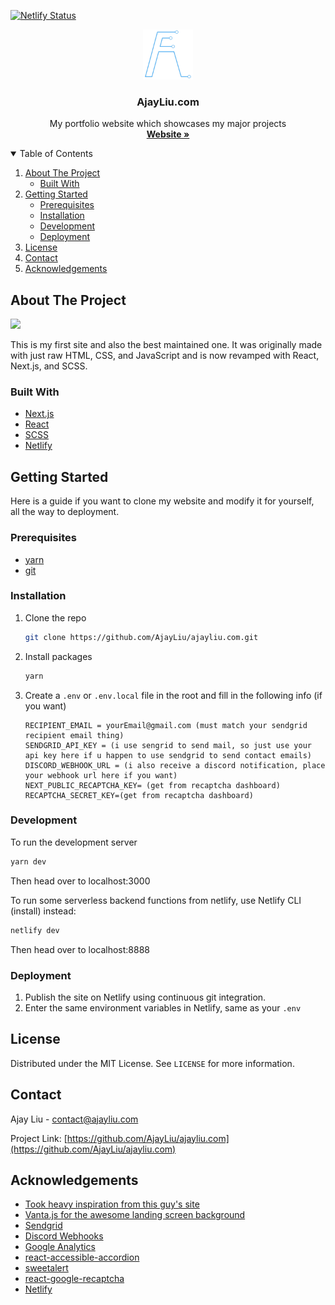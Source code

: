 [![Netlify Status](https://api.netlify.com/api/v1/badges/a10d8945-fe38-4346-90a7-904802729ca4/deploy-status)](https://app.netlify.com/sites/ajayliu/deploys)

<p align="center">
  <a href="https://github.com/AjayLiu/ajayliu.com">
    <img src="public/img/logothin.png" alt="Logo" width="80" height="80">
  </a>

  <h3 align="center">AjayLiu.com</h3>

  <p align="center">
    My portfolio website which showcases my major projects
    <br />
    <a href="https://ajayliu.com"><strong>Website »</strong></a>
</p>

<!-- TABLE OF CONTENTS -->
<details open="open">
  <summary>Table of Contents</summary>
  <ol>
    <li>
      <a href="#about-the-project">About The Project</a>
      <ul>
        <li><a href="#built-with">Built With</a></li>
      </ul>
    </li>
    <li>
      <a href="#getting-started">Getting Started</a>
      <ul>
        <li><a href="#prerequisites">Prerequisites</a></li>
        <li><a href="#installation">Installation</a></li>
        <li><a href="#development">Development</a></li>
        <li><a href="#deployment">Deployment</a></li>
      </ul>
    </li>
    <li><a href="#license">License</a></li>
    <li><a href="#contact">Contact</a></li>
    <li><a href="#acknowledgements">Acknowledgements</a></li>
  </ol>
</details>

<!-- ABOUT THE PROJECT -->

## About The Project

<img src="https://github.com/AjayLiu/ajayliu/blob/main/scroll.gif?raw=true"></img>

This is my first site and also the best maintained one. It was originally made with just raw HTML, CSS, and JavaScript and is now revamped with React, Next.js, and SCSS.

### Built With

- [Next.js](https://nextjs.org/)
- [React](https://reactjs.org/)
- [SCSS](https://sass-lang.com/)
- [Netlify](https://www.netlify.com/)

<!-- GETTING STARTED -->

## Getting Started

Here is a guide if you want to clone my website and modify it for yourself, all the way to deployment.

### Prerequisites

- [yarn](https://yarnpkg.com/)
- [git](https://git-scm.com/)

### Installation

1. Clone the repo
   ```sh
   git clone https://github.com/AjayLiu/ajayliu.com.git
   ```
2. Install packages
   ```sh
   yarn
   ```
3. Create a `.env` or `.env.local` file in the root and fill in the following info (if you want)
   ```
   RECIPIENT_EMAIL = yourEmail@gmail.com (must match your sendgrid recipient email thing)
   SENDGRID_API_KEY = (i use sengrid to send mail, so just use your api key here if u happen to use sendgrid to send contact emails)
   DISCORD_WEBHOOK_URL = (i also receive a discord notification, place your webhook url here if you want)
   NEXT_PUBLIC_RECAPTCHA_KEY= (get from recaptcha dashboard)
   RECAPTCHA_SECRET_KEY=(get from recaptcha dashboard)
   ```

### Development

To run the development server

```sh
yarn dev
```

Then head over to localhost:3000

To run some serverless backend functions from netlify, use Netlify CLI (install) instead:

```sh
netlify dev
```

Then head over to localhost:8888

### Deployment

1. Publish the site on Netlify using continuous git integration.
2. Enter the same environment variables in Netlify, same as your `.env`

<!-- LICENSE -->

## License

Distributed under the MIT License. See `LICENSE` for more information.

<!-- CONTACT -->

## Contact

Ajay Liu - contact@ajayliu.com

Project Link: [https://github.com/AjayLiu/ajayliu.com](https://github.com/AjayLiu/ajayliu.com)

<!-- ACKNOWLEDGEMENTS -->

## Acknowledgements
- [Took heavy inspiration from this guy's site](http://findmatthew.com/)
- [Vanta.js for the awesome landing screen background](https://fusejs.io/)
- [Sendgrid](https://sendgrid.com/)
- [Discord Webhooks](https://support.discord.com/hc/en-us/articles/228383668-Intro-to-Webhooks)
- [Google Analytics](https://analytics.google.com/analytics/web/)
- [react-accessible-accordion](https://www.npmjs.com/package/react-accessible-accordion)
- [sweetalert](https://www.npmjs.com/package/sweetalert)
- [react-google-recaptcha](https://www.npmjs.com/package/react-google-recaptcha)
- [Netlify](https://www.netlify.com/)
